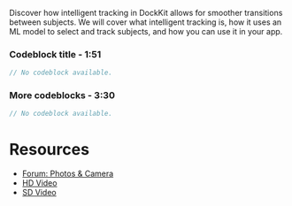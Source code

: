 

Discover how intelligent tracking in DockKit allows for smoother transitions between subjects. We will cover what intelligent tracking is, how it uses an ML model to select and track subjects, and how you can use it in your app.

###  Codeblock title - 1:51
```swift
// No codeblock available.
```

###  More codeblocks - 3:30
```swift
// No codeblock available.
```

# Resources
* [Forum: Photos & Camera](https://developer.apple.com/forums/topics/media-technologies/photos-and-camera?cid=vf-a-0010)
* [HD Video](https://devstreaming-cdn.apple.com/videos/wwdc/2024/10164/6/8F2F8C99-F0C7-4729-89F5-C5DAF97A9C4A/downloads/wwdc2024-10164_hd.mp4?dl=1)
* [SD Video](https://devstreaming-cdn.apple.com/videos/wwdc/2024/10164/6/8F2F8C99-F0C7-4729-89F5-C5DAF97A9C4A/downloads/wwdc2024-10164_sd.mp4?dl=1)
